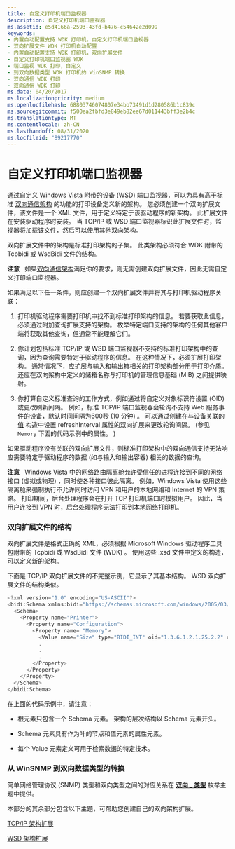 ```yaml
---
title: 自定义打印机端口监视器
description: 自定义打印机端口监视器
ms.assetid: e5d4166a-2593-43fd-b476-c54642e2d099
keywords:
- 内置自动配置支持 WDK 打印机，自定义打印机端口监视器
- 双向扩展文件 WDK 打印机自动配置
- 内置自动配置支持 WDK 打印机，双向扩展文件
- 自定义打印机端口监视器 WDK
- 端口监视 WDK 打印，自定义
- 到双向数据类型 WDK 打印机的 WinSNMP 转换
- 双向通信 WDK 打印
- 双向通信 WDK 打印
ms.date: 04/20/2017
ms.localizationpriority: medium
ms.openlocfilehash: 68803746074807e34bb73491d1d280586b1c839c
ms.sourcegitcommit: f500ea2fbfd3e849eb82ee67d011443bff3e2b4c
ms.translationtype: MT
ms.contentlocale: zh-CN
ms.lasthandoff: 08/31/2020
ms.locfileid: "89217770"
---
```

# <a name="customizing-the-printer-port-monitors"></a>自定义打印机端口监视器


通过自定义 Windows Vista 附带的设备 (WSD) 端口监视器，可以为具有高于标准 [双向通信架构](bidirectional-communication-schema.md) 的功能的打印设备定义新的架构。 您必须创建一个双向扩展文件，该文件是一个 XML 文件，用于定义特定于该驱动程序的新架构。 此扩展文件在安装驱动程序时安装。 当 TCP/IP 或 WSD 端口监视器标识此扩展文件时，监视器将加载该文件，然后可以使用其他双向架构。

双向扩展文件中的架构是标准打印架构的子集。 此类架构必须符合 WDK 附带的 Tcpbidi 或 WsdBidi 文件的结构。

**注意**   如果[双向通信架构](bidirectional-communication-schema.md)满足你的要求，则无需创建双向扩展文件，因此无需自定义打印端口监视器。

 

如果满足以下任一条件，则应创建一个双向扩展文件并将其与打印机驱动程序关联：

1.  打印机驱动程序需要打印机中找不到标准打印架构的信息。 若要获取此信息，必须通过附加查询扩展支持的架构。 枚举特定端口支持的架构的任何其他客户端将获取其他查询，但通常不能理解它们。

2.  你计划包括标准 TCP/IP 或 WSD 端口监视器不支持的标准打印架构中的查询，因为查询需要特定于驱动程序的信息。 在这种情况下，必须扩展打印架构。 通常情况下，应扩展与输入和输出箱相关的打印架构部分用于打印介质。 还应在双向架构中定义的储箱名称与打印机的管理信息基础 (MIB) 之间提供映射。

3.  你打算自定义标准查询的工作方式，例如通过将自定义对象标识符设置 (OID) 或更改刷新间隔。 例如，标准 TCP/IP 端口监视器会轮询不支持 Web 服务事件的设备，默认时间间隔为600秒 (10 分钟) 。 可以通过创建在与设备关联的 [值](value.md) 构造中设置 refreshInterval 属性的双向扩展来更改轮询间隔。  (参见 `Memory` 下面的代码示例中的属性。 ) 

如果驱动程序没有关联的双向扩展文件，则标准打印架构中的双向通信支持无法响应需要特定于驱动程序的数据 (如与输入和输出容器) 相关的数据的查询。

**注意**   Windows Vista 中的网络路由隔离舱允许受信任的进程连接到不同的网络接口 (虚拟或物理) ，同时使各种接口彼此隔离。 例如，Windows Vista 使用这些隔离舱来强制执行不允许同时访问 VPN 和用户的本地网络和 Internet 的 VPN 策略。 打印期间，后台处理程序会在打开 TCP 打印机端口时模拟用户。 因此，当用户连接到 VPN 时，后台处理程序无法打印到本地网络打印机。

 

### <a name="structure-of-a-bidi-extension-file"></a>双向扩展文件的结构

双向扩展文件是格式正确的 XML，必须根据 Microsoft Windows 驱动程序工具包附带的 Tcpbidi 或 WsdBidi 文件 (WDK) 。 使用这些 .xsd 文件中定义的构造，可以定义新的架构。

下面是 TCP/IP 双向扩展文件的不完整示例，它显示了其基本结构。 WSD 双向扩展文件的结构类似。

```cpp
<?xml version="1.0" encoding="US-ASCII"?>
<bidi:Schema xmlns:bidi="https://schemas.microsoft.com/windows/2005/03/printing/bidi">
  <Schema>
    <Property name="Printer">
      <Property name="Configuration">
        <Property name= "Memory">
          <Value name="Size" type="BIDI_INT" oid="1.3.6.1.2.1.25.2.2" refreshInterval="600" drvPrinterEvent="true" />
          .
          .
          .
        </Property>
      </Property>
    </Property>
  </Schema>
</bidi:Schema>
```

在上面的代码示例中，请注意：

-   根元素只包含一个 Schema 元素。 架构的层次结构以 Schema 元素开头。

-   Schema 元素具有作为叶的节点和值元素的属性元素。

-   每个 Value 元素定义可用于检索数据的特定技术。

### <a name="conversion-of-winsnmp-to-bidi-data-types"></a>从 WinSNMP 到双向数据类型的转换

简单网络管理协议 (SNMP) 类型和双向类型之间的对应关系在 [**双向 \_ 类型**](/windows-hardware/drivers/ddi/winspool/ne-winspool-bidi_type) 枚举主题中提供。

本部分的其余部分包含以下主题，可帮助您创建自己的双向架构扩展。

[TCP/IP 架构扩展](tcp-ip-schema-extensions.md)

[WSD 架构扩展](wsd-schema-extensions-for-driver-specific-queries.md)

 

